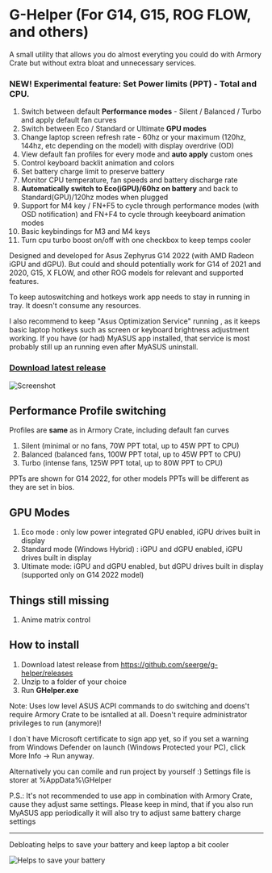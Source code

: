 # G-Helper (For G14, G15, ROG FLOW, and others)

A small utility that allows you do almost everyting you could do with Armory Crate but without extra bloat and unnecessary services.

### NEW! Experimental feature: **Set Power limits (PPT) - Total and CPU**. 

1. Switch between default **Performance modes** - Silent / Balanced / Turbo and apply default fan curves
2. Switch between Eco / Standard or Ultimate **GPU modes**
3. Change laptop screen refresh rate - 60hz or your maximum (120hz, 144hz, etc depending on the model) with display overdrive (OD)
4. View default fan profiles for every mode and **auto apply** custom ones 
5. Control keyboard backlit animation and colors
6. Set battery charge limit to preserve battery
7. Monitor CPU temperature, fan speeds and battery discharge rate
8. **Automatically switch to Eco(iGPU)/60hz on battery** and back to Standard(GPU)/120hz modes when plugged
9. Support for M4 key / FN+F5 to cycle through performance modes (with OSD notification) and FN+F4 to cycle through keeyboard animation modes
10. Basic keybindings for M3 and M4 keys
11. Turn cpu turbo boost on/off with one checkbox to keep temps cooler

Designed and developed for Asus Zephyrus G14 2022 (with AMD Radeon iGPU and dGPU). But could and should potentially work for G14 of 2021 and 2020, G15, X FLOW, and other ROG models for relevant and supported features.

To keep autoswitching and hotkeys work app needs to stay in running in tray. It doesn't consume any resources. 

I also recommend to keep "Asus Optimization Service" running , as it keeps basic laptop hotkeys such as screen or keyboard brightness adjustment working. If you have (or had) MyASUS app installed, that service is most probably still up an running even after MyASUS uninstall. 

### [Download latest release](https://github.com/seerge/g-helper/releases)

![Screenshot](https://github.com/seerge/g-helper/blob/main/screenshot.png)

## Performance Profile switching 

Profiles are **same** as in Armory Crate, including default fan curves

1. Silent (minimal or no fans, 70W PPT total, up to 45W PPT to CPU)
2. Balanced (balanced fans, 100W PPT total, up to 45W PPT to CPU)
3. Turbo (intense fans, 125W PPT total, up to 80W PPT to CPU) 

PPTs are shown for G14 2022, for other models PPTs will be different as they are set in bios.

## GPU Modes

1. Eco mode : only low power integrated GPU enabled, iGPU drives built in display
2. Standard mode (Windows Hybrid) : iGPU and dGPU enabled, iGPU drives built in display
3. Ultimate mode: iGPU and dGPU enabled, but dGPU drives built in display (supported only on G14 2022 model)

## Things still missing

1. Anime matrix control

## How to install

1. Download latest release from https://github.com/seerge/g-helper/releases
2. Unzip to a folder of your choice
3. Run **GHelper.exe**

Note: Uses low level ASUS ACPI commands to do switching and doens't require Armory Crate to be isntalled at all. 
Doesn't require administrator privileges to run (anymore)!

I don`t have Microsoft certificate to sign app yet, so if you set a warning from Windows Defender on launch (Windows Protected your PC), click More Info -> Run anyway.

Alternatively you can comile and run project by yourself :)
Settings file is storer at %AppData%\GHelper

P.S.: It's not recommended to use app in combination with Armory Crate, cause they adjust same settings.
Please keep in mind, that if you also run MyASUS app periodically it will also try to adjust same battery charge settings

------------------

Debloating helps to save your battery and keep laptop a bit cooler

![Helps to save your battery](https://raw.githubusercontent.com/seerge/g-helper/main/screenshots/screen-5w.png)
